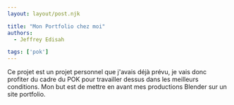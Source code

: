 ```yaml
---
layout: layout/post.njk

title: "Mon Portfolio chez moi"
authors:
  - Jeffrey Edisah

tags: ['pok']
---
```

<!-- début résumé -->

Ce projet est un projet personnel que j'avais déjà prévu, je vais donc profiter du cadre du POK pour travailler dessus dans les meilleurs conditions. Mon but est de mettre en avant mes productions Blender sur un site portfolio.

<!-- fin résumé -->